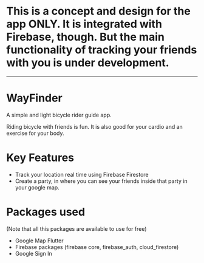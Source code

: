 # This is a concept and design for the app ONLY. It is integrated with Firebase, though. But the main functionality of tracking your friends with you is under development.

<hr>

# WayFinder

A simple and light bicycle rider guide app.

Riding bicycle with friends is fun. It is also good for your cardio and an exercise for your body.

# Key Features

- Track your location real time using Firebase Firestore
- Create a party, in where you can see your friends inside that party in your google map.

# Packages used

(Note that all this packages are available to use for free)

- Google Map Flutter
- Firebase packages (firebase core, firebase_auth, cloud_firestore)
- Google Sign In
